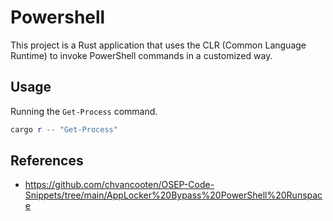 # Powershell

This project is a Rust application that uses the CLR (Common Language Runtime) to invoke PowerShell commands in a customized way.


## Usage

Running the `Get-Process` command.

```powershell
cargo r -- "Get-Process"
```

## References

- https://github.com/chvancooten/OSEP-Code-Snippets/tree/main/AppLocker%20Bypass%20PowerShell%20Runspace